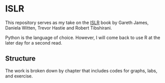 # ISLR
This repository serves as my take on the [ISLR](http://faculty.marshall.usc.edu/gareth-james/ISL/) 
book by Gareth James, Daniela Witten, Trevor Hastie and Robert Tibshirani.

Python is the language of choice. However, I will come back to use R at the later day for a second read. 

## Structure

The work is broken down by chapter that includes codes for graphs, labs, and exercise.
